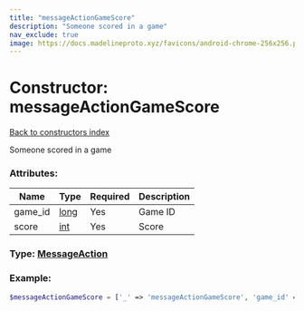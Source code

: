 ```yaml
---
title: "messageActionGameScore"
description: "Someone scored in a game"
nav_exclude: true
image: https://docs.madelineproto.xyz/favicons/android-chrome-256x256.png
---
```

# Constructor: messageActionGameScore  
[Back to constructors index](index.md)



Someone scored in a game

### Attributes:

| Name     |    Type       | Required | Description |
|----------|---------------|----------|-------------|
|game\_id|[long](../types/long.md) | Yes|Game ID|
|score|[int](../types/int.md) | Yes|Score|



### Type: [MessageAction](../types/MessageAction.md)


### Example:

```php
$messageActionGameScore = ['_' => 'messageActionGameScore', 'game_id' => long, 'score' => int];
```  
